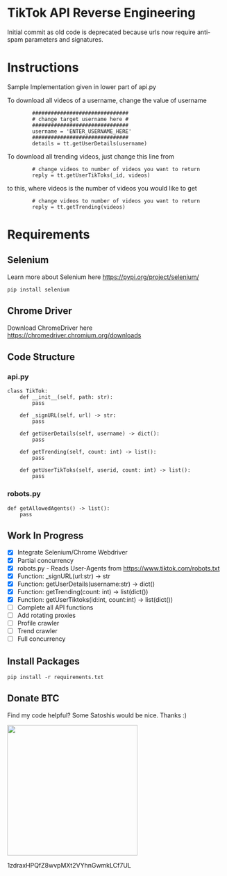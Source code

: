 # TikTok API Reverse Engineering
Initial commit as old code is deprecated because urls now require anti-spam parameters and signatures.

# Instructions
Sample Implementation given in lower part of api.py

To download all videos of a username, change the value of username
```
        ###############################
        # change target username here #
        ###############################
        username = 'ENTER_USERNAME_HERE'
        ###############################
        details = tt.getUserDetails(username)
```

To download all trending videos, just change this line from
```
        # change videos to number of videos you want to return
        reply = tt.getUserTikToks(_id, videos)
```

to this, where videos is the number of videos you would like to get
```
        # change videos to number of videos you want to return
        reply = tt.getTrending(videos)
```

# Requirements
## Selenium
Learn more about Selenium here https://pypi.org/project/selenium/
```
pip install selenium
```

## Chrome Driver
Download ChromeDriver here https://chromedriver.chromium.org/downloads

## Code Structure
### api.py
```
class TikTok:
    def __init__(self, path: str):
        pass
        
    def _signURL(self, url) -> str:
        pass
        
    def getUserDetails(self, username) -> dict():
        pass
    
    def getTrending(self, count: int) -> list(): 
        pass
        
    def getUserTikToks(self, userid, count: int) -> list():
        pass
```

### robots.py
```
def getAllowedAgents() -> list():
    pass
```

## Work In Progress
- [x] Integrate Selenium/Chrome Webdriver
- [x] Partial concurrency
- [x] robots.py - Reads User-Agents from https://www.tiktok.com/robots.txt
- [x] Function: _signURL(url:str) -> str
- [x] Function: getUserDetails(username:str) -> dict()
- [x] Function: getTrending(count: int) -> list(dict())
- [x] Function: getUserTiktoks(id:int, count:int) -> list(dict())
- [ ] Complete all API functions
- [ ] Add rotating proxies
- [ ] Profile crawler
- [ ] Trend crawler
- [ ] Full concurrency

## Install Packages
```
pip install -r requirements.txt
```

## Donate BTC
Find my code helpful? Some Satoshis would be nice. Thanks :)
<p align="left">
<img width="300" height="300" src="https://i.imgur.com/PhC1zJG.png">
</p>
1zdraxHPQfZ8wvpMXt2VYhnGwmkLCf7UL
